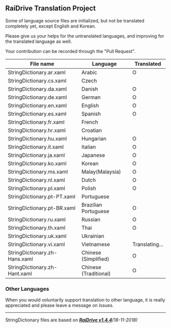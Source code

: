 ## RaiDrive Translation Project

Some of language source files are initialized, but not be translated completely yet, except English and Korean.

Please give us your helps for the untranslated languages, and improving for the translated language as well.

Your contribution can be recorded through the "Pull Request".

File name | Language | Translated 
----------|----------|------------
StringDictionary.ar.xaml | Arabic | O 
StringDictionary.cs.xaml | Czech |   
StringDictionary.da.xaml | Danish | O  
StringDictionary.de.xaml | German | O 
StringDictionary.en.xaml | English | O 
StringDictionary.es.xaml | Spanish | O 
StringDictionary.fr.xaml | French |   
StringDictionary.hr.xaml | Croatian |   
StringDictionary.hu.xaml | Hungarian | O
StringDictionary.it.xaml | Italian | O
StringDictionary.ja.xaml | Japanese | O 
StringDictionary.ko.xaml | Korean | O 
StringDictionary.ms.xaml | Malay(Malaysia) | O
StringDictionary.nl.xaml | Dutch | O  
StringDictionary.pl.xaml | Polish | O 
StringDictionary.pt-PT.xaml | Portuguese |   
StringDictionary.pt-BR.xaml | Brazilian Portuguese | O  
StringDictionary.ru.xaml | Russian | O 
StringDictionary.th.xaml | Thai | O 
StringDictionary.uk.xaml | Ukrainian |  
StringDictionary.vi.xaml | Vietnamese | Translating... 
StringDictionary.zh-Hans.xaml | Chinese (Simplified) | O 
StringDictionary.zh-Hant.xaml | Chinese (Traditional) | O 

### Other Languages 
When you would voluntarily support translation to other language, it is really appreciated and please leave a message on Issues. 

---
StringDictionary files are based on _[**RaiDrive v1.4.4**](https://www.raidrive.com/download/)(18-11-2018)_
